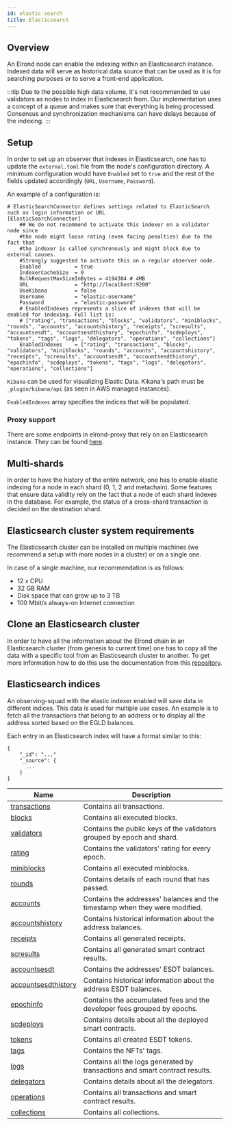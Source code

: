 ```yaml
---
id: elastic-search
title: Elasticsearch
---
```


## Overview

An Elrond node can enable the indexing within an Elasticsearch instance. Indexed data will serve as historical data source
that can be used as it is for searching purposes or to serve a front-end application.

:::tip
Due to the possible high data volume, it's not recommended to use validators as nodes to index in Elasticsearch from.
Our implementation uses a concept of a queue and makes sure that everything is being processed. Consensus and synchronization mechanisms can have delays because of the indexing.
:::

## Setup

In order to set up an observer that indexes in Elasticsearch, one has to update the `external.toml` file from the node's 
configuration directory. A minimum configuration would have `Enabled` set to `true` and the rest of the fields updated 
accordingly (`URL`, `Username`, `Password`). 

An example of a configuration is:

```
# ElasticSearchConnector defines settings related to ElasticSearch such as login information or URL
[ElasticSearchConnector]
    ## We do not recommend to activate this indexer on a validator node since
    #the node might loose rating (even facing penalties) due to the fact that
    #the indexer is called synchronously and might block due to external causes.
    #Strongly suggested to activate this on a regular observer node.
    Enabled           = true
    IndexerCacheSize  = 0
    BulkRequestMaxSizeInBytes = 4194304 # 4MB
    URL               = "http://localhost:9200"
    UseKibana         = false
    Username          = "elastic-username"
    Password          = "elastic-password"
    # EnabledIndexes represents a slice of indexes that will be enabled for indexing. Full list is:
    # ["rating", "transactions", "blocks", "validators", "miniblocks", "rounds", "accounts", "accountshistory", "receipts", "scresults", "accountsesdt", "accountsesdthistory", "epochinfo", "scdeploys", "tokens", "tags", "logs", "delegators", "operations", "collections"]
    EnabledIndexes    = ["rating", "transactions", "blocks", "validators", "miniblocks", "rounds", "accounts", "accountshistory", "receipts", "scresults", "accountsesdt", "accountsesdthistory", "epochinfo", "scdeploys", "tokens", "tags", "logs", "delegators", "operations", "collections"]
```

`Kibana` can be used for visualizing Elastic Data. Kikana's path must be `_plugin/kibana/api` (as seen in AWS managed instances).

`EnabledIndexes` array specifies the indices that will be populated. 

### Proxy support

There are some endpoints in elrond-proxy that rely on an Elasticsearch instance. They can be found [here](/sdk-and-tools/proxy#dependency-on-elastic-search).

## Multi-shards

In order to have the history of the entire network, one has to enable elastic indexing for a node in each shard (0, 1, 2 and metachain).
Some features that ensure data validity rely on the fact that a node of each shard indexes in the database. For example, the status
of a cross-shard transaction is decided on the destination shard.

## Elasticsearch cluster system requirements

The Elasticsearch cluster can be installed on multiple machines (we recommend a setup with more nodes in a cluster) or on a single one.

In case of a single machine, our recommendation is as follows:

- 12 x CPU
- 32 GB RAM
- Disk space that can grow up to 3 TB
- 100 Mbit/s always-on Internet connection

## Clone an Elasticsearch cluster

In order to have all the information about the Elrond chain in an Elasticsearch cluster (from genesis to current time) one has to copy all the data with a specific tool from an Elasticsearch cluster to another.
To get more information how to do this use the documentation from this [repository](https://github.com/ElrondNetwork/elrond-tools-go/tree/main/elasticreindexer).


## Elasticsearch indices 

An observing-squad with the elastic indexer enabled will save data in different indices. This data is used for multiple use cases. An example is to fetch all the 
transactions that belong to an address or to display all the address sorted based on the EGLD balances.

Each entry in an Elasticsearch index will have a format similar to this:

```
{
    "_id": "..."
    "_source": {
      ...
    }
}
```

| Name                                                                       | Description                                                                 |
|----------------------------------------------------------------------------|-----------------------------------------------------------------------------|
| [transactions](/sdk-and-tools/indices/es-index-transactions)               | Contains all transactions.                                                  |
| [blocks](/sdk-and-tools/indices/es-index-blocks)                           | Contains all executed blocks.                                               |
| [validators](/sdk-and-tools/indices/es-index-validators)                   | Contains the public keys of the validators grouped by epoch and shard.      |
| [rating](/sdk-and-tools/indices/es-index-rating)                           | Contains the validators' rating for every epoch.                            |
| [miniblocks](/sdk-and-tools/indices/es-index-miniblocks)                   | Contains all executed minblocks.                                            |
| [rounds](/sdk-and-tools/indices/es-index-rounds)                           | Contains details of each round that has passed.                             |
| [accounts](/sdk-and-tools/indices/es-index-accounts)                       | Contains the addresses' balances and the timestamp when they were modified. | 
| [accountshistory](/sdk-and-tools/indices/es-index-accountshistory)         | Contains historical information about the address balances.                 |
| [receipts](/sdk-and-tools/indices/es-index-receipts)                       | Contains all generated receipts.                                            |
| [scresults](/sdk-and-tools/indices/es-index-scresults)                     | Contains all generated smart contract results.                              |
| [accountsesdt](/sdk-and-tools/indices/es-index-accountsesdt)               | Contains the addresses' ESDT balances.                                      |
| [accountsesdthistory](/sdk-and-tools/indices/es-index-accountsesdthistory) | Contains historical information about the address ESDT balances.            |
| [epochinfo](/sdk-and-tools/indices/es-index-epochinfo)                     | Contains the accumulated fees and the developer fees grouped by epochs.     |
| [scdeploys](/sdk-and-tools/indices/es-index-scdeploys)                     | Contains details about all the deployed smart contracts.                    |
| [tokens](/sdk-and-tools/indices/es-index-tokens)                           | Contains all created ESDT tokens.                                           |
| [tags](/)                                                                  | Contains the NFTs' tags.                                                    |
| [logs](/)                                                                  | Contains all the logs generated by transactions and smart contract results. |
| [delegators](/)                                                            | Contains details about all the delegators.                                  |
| [operations](/)                                                            | Contains all transactions and smart contract results.                       |
| [collections](/)                                                           | Contains all collections.                                                   |

